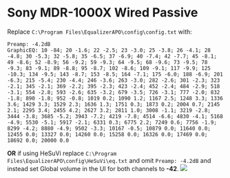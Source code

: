 # Sony MDR-1000X Wired Passive
Replace `C:\Program Files\EqualizerAPO\config\config.txt` with:
```
Preamp: -4.2dB
GraphicEQ: 10 -84; 20 -1.6; 22 -2.5; 23 -3.0; 25 -3.8; 26 -4.1; 28 -4.8; 30 -5.3; 32 -5.8; 35 -6.5; 37 -6.9; 40 -7.4; 42 -7.7; 45 -8.1; 49 -8.6; 52 -8.9; 56 -9.2; 59 -9.3; 64 -9.5; 68 -9.6; 73 -9.5; 78 -9.3; 83 -9.1; 89 -8.8; 95 -8.7; 102 -8.6; 109 -9.1; 117 -9.9; 125 -10.3; 134 -9.5; 143 -8.7; 153 -8.5; 164 -7.1; 175 -6.0; 188 -6.9; 201 -6.3; 215 -5.4; 230 -4.4; 246 -3.6; 263 -3.0; 282 -2.6; 301 -2.3; 323 -2.1; 345 -2.1; 369 -2.2; 395 -2.3; 423 -2.4; 452 -2.4; 484 -2.9; 518 -3.1; 554 -2.8; 593 -2.6; 635 -3.2; 679 -3.5; 726 -3.1; 777 -2.0; 832 -1.8; 890 -1.8; 952 -0.8; 1019 0.2; 1090 1.2; 1167 2.5; 1248 3.3; 1336 3.6; 1429 3.3; 1529 2.3; 1636 1.3; 1751 0.3; 1873 0.2; 2004 0.7; 2145 2.1; 2295 3.4; 2455 4.2; 2627 3.2; 2811 1.0; 3008 -1.1; 3219 -2.8; 3444 -3.8; 3685 -5.2; 3943 -7.2; 4219 -7.8; 4514 -6.6; 4830 -4.1; 5168 -4.9; 5530 -5.1; 5917 -2.1; 6331 0.3; 6775 2.2; 7249 0.6; 7756 -1.9; 8299 -4.2; 8880 -4.9; 9502 -3.3; 10167 -0.5; 10879 0.0; 11640 0.0; 12455 0.0; 13327 0.0; 14260 0.0; 15258 0.0; 16326 0.0; 17469 0.0; 18692 0.0; 20000 0.0
```
**OR** if using HeSuVi replace `C:\Program Files\EqualizerAPO\config\HeSuVi\eq.txt` and omit `Preamp: -4.2dB` and instead set Global volume in the UI for both channels to **-42**.
![](https://raw.githubusercontent.com/jaakkopasanen/AutoEq/master/results/SBAF-Serious/innerfidelity/onear/Sony%20MDR-1000X%20Wired%20Passive/Sony%20MDR-1000X%20Wired%20Passive.png)